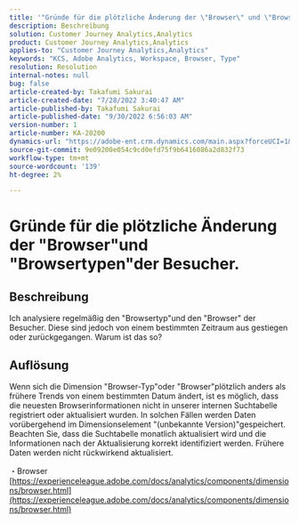 ```yaml
---
title: '"Gründe für die plötzliche Änderung der \"Browser\" und \"Browsertypen"der Besucher.\"""'
description: Beschreibung
solution: Customer Journey Analytics,Analytics
product: Customer Journey Analytics,Analytics
applies-to: "Customer Journey Analytics,Analytics"
keywords: "KCS, Adobe Analytics, Workspace, Browser, Type"
resolution: Resolution
internal-notes: null
bug: false
article-created-by: Takafumi Sakurai
article-created-date: "7/28/2022 3:40:47 AM"
article-published-by: Takafumi Sakurai
article-published-date: "9/30/2022 6:56:03 AM"
version-number: 1
article-number: KA-20200
dynamics-url: "https://adobe-ent.crm.dynamics.com/main.aspx?forceUCI=1&pagetype=entityrecord&etn=knowledgearticle&id=7338840c-270e-ed11-82e5-000d3a379369"
source-git-commit: 9e09200e054c9cd0efd75f9b6416086a2d832f73
workflow-type: tm+mt
source-wordcount: '139'
ht-degree: 2%

---
```


# Gründe für die plötzliche Änderung der &quot;Browser&quot;und &quot;Browsertypen&quot;der Besucher.

## Beschreibung

Ich analysiere regelmäßig den &quot;Browsertyp&quot;und den &quot;Browser&quot; der Besucher. Diese sind jedoch von einem bestimmten Zeitraum aus gestiegen oder zurückgegangen. Warum ist das so?

## Auflösung


Wenn sich die Dimension &quot;Browser-Typ&quot;oder &quot;Browser&quot;plötzlich anders als frühere Trends von einem bestimmten Datum ändert, ist es möglich, dass die neuesten Browserinformationen nicht in unserer internen Suchtabelle registriert oder aktualisiert wurden. In solchen Fällen werden Daten vorübergehend im Dimensionselement &quot;(unbekannte Version)&quot;gespeichert. Beachten Sie, dass die Suchtabelle monatlich aktualisiert wird und die Informationen nach der Aktualisierung korrekt identifiziert werden. Frühere Daten werden nicht rückwirkend aktualisiert.

・Browser
[https://experienceleague.adobe.com/docs/analytics/components/dimensions/browser.html](https://experienceleague.adobe.com/docs/analytics/components/dimensions/browser.html)


